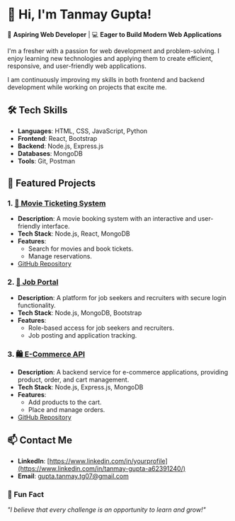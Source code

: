 # 👋 Hi, I'm Tanmay Gupta!

🌱 **Aspiring Web Developer** | 💻 **Eager to Build Modern Web Applications**  

I'm a fresher with a passion for web development and problem-solving. I enjoy learning new technologies and applying them to create efficient, responsive, and user-friendly web applications.  

I am continuously improving my skills in both frontend and backend development while working on projects that excite me.


## 🛠️ Tech Skills

- **Languages**: HTML, CSS, JavaScript, Python  
- **Frontend**: React, Bootstrap  
- **Backend**: Node.js, Express.js  
- **Databases**: MongoDB  
- **Tools**: Git, Postman  


## 🌟 Featured Projects

### 1. [🎥 Movie Ticketing System](https://tanmaygupta07.github.io/Movie-Ticketing-System/)
- **Description**: A movie booking system with an interactive and user-friendly interface.  
- **Tech Stack**: Node.js, React, MongoDB  
- **Features**:
  - Search for movies and book tickets.
  - Manage reservations.  
- [GitHub Repository](https://github.com/tanmaygupta07/Movie-Ticketing-System)


### 2. [💼 Job Portal](https://github.com/tanmaygupta07/Job-Portal)
- **Description**: A platform for job seekers and recruiters with secure login functionality.  
- **Tech Stack**: Node.js, MongoDB, Bootstrap  
- **Features**:
  - Role-based access for job seekers and recruiters.
  - Job posting and application tracking.


### 3. [🛍️ E-Commerce API](https://github.com/tanmaygupta07/E-Com-API)
- **Description**: A backend service for e-commerce applications, providing product, order, and cart management.  
- **Tech Stack**: Node.js, Express.js, MongoDB  
- **Features**:
  - Add products to the cart.
  - Place and manage orders.  
- [GitHub Repository](https://github.com/tanmaygupta07/E-Com-API)


## 📫 Contact Me

- **LinkedIn**: [https://www.linkedin.com/in/yourprofile](https://www.linkedin.com/in/tanmay-gupta-a62391240/) 
- **Email**: [gupta.tanmay.tg07@gmail.com](mailto:gupta.tanmay.tg07@gmail.com)


### 🌟 Fun Fact  
*"I believe that every challenge is an opportunity to learn and grow!"*
